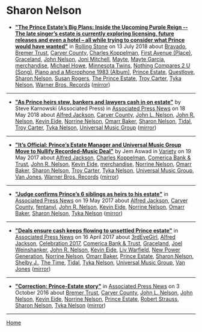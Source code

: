 # Sharon Nelson

 - [**"The Prince Estate’s Big Plans: Inside the Upcoming Purple Reign -- The late singer’s estate is currently exploring licensing, future releases and even a hotel – all while trying to consider what Prince would have wanted"**](https://www.rollingstone.com/music/music-features/prince-estate-big-plans-upcoming-purple-reign-698529/) in [Rolling Stone](https://www.rollingstone.com/) on 13 July 2018 about [Bravado](https://bjmdotnet.github.io/pr1nc3/topics/bravado/), [Bremer Trust](https://bjmdotnet.github.io/pr1nc3/topics/bremer-trust/), [Carver County](https://bjmdotnet.github.io/pr1nc3/topics/carver-county/), [Charles Koppelman](https://bjmdotnet.github.io/pr1nc3/topics/charles-koppelman/), [First Avenue (Place)](https://bjmdotnet.github.io/pr1nc3/topics/place/first-avenue/), [Graceland](https://bjmdotnet.github.io/pr1nc3/topics/graceland/), [John Nelson](https://bjmdotnet.github.io/pr1nc3/topics/john-nelson/), [Joni Mitchell](https://bjmdotnet.github.io/pr1nc3/topics/joni-mitchell/), [Mayte](https://bjmdotnet.github.io/pr1nc3/topics/mayte/), [Mayte Garcia](https://bjmdotnet.github.io/pr1nc3/topics/mayte-garcia/), [merchandise](https://bjmdotnet.github.io/pr1nc3/topics/merchandise/), [Michael Howe](https://bjmdotnet.github.io/pr1nc3/topics/michael-howe/), [Minnesota Twins](https://bjmdotnet.github.io/pr1nc3/topics/minnesota-twins/), [Nothing Compares 2 U (Song)](https://bjmdotnet.github.io/pr1nc3/topics/song/nothing-compares-2-u/), [Piano and a Microphone 1983 (Album)](https://bjmdotnet.github.io/pr1nc3/topics/album/piano-and-a-microphone-1983/), [Prince Estate](https://bjmdotnet.github.io/pr1nc3/topics/prince-estate/), [Questlove](https://bjmdotnet.github.io/pr1nc3/topics/questlove/), [Sharon Nelson](https://bjmdotnet.github.io/pr1nc3/topics/sharon-nelson/), [Susan Rogers](https://bjmdotnet.github.io/pr1nc3/topics/susan-rogers/), [The Prince Estate](https://bjmdotnet.github.io/pr1nc3/topics/the-prince-estate/), [Troy Carter](https://bjmdotnet.github.io/pr1nc3/topics/troy-carter/), [Tyka Nelson](https://bjmdotnet.github.io/pr1nc3/topics/tyka-nelson/), [Warner Bros. Records](https://bjmdotnet.github.io/pr1nc3/topics/warner-bros-records/) ([mirror](https://web.archive.org/web/*/https://www.rollingstone.com/music/music-features/prince-estate-big-plans-upcoming-purple-reign-698529/))

----

 - [**"As Prince heirs stew, bankers and lawyers cash in on estate"**](https://www.apnews.com/d9847863113d4ff8bd70850dd6a6cd2e) by Steve Karnowski (Associated Press) in [Associated Press News](https://www.apnews.com/) on 18 May 2018 about [Alfred Jackson](https://bjmdotnet.github.io/pr1nc3/topics/alfred-jackson/), [Carver County](https://bjmdotnet.github.io/pr1nc3/topics/carver-county/), [John L. Nelson](https://bjmdotnet.github.io/pr1nc3/topics/john-l-nelson/), [John R. Nelson](https://bjmdotnet.github.io/pr1nc3/topics/john-r-nelson/), [Kevin Eide](https://bjmdotnet.github.io/pr1nc3/topics/kevin-eide/), [Norrine Nelson](https://bjmdotnet.github.io/pr1nc3/topics/norrine-nelson/), [Omarr Baker](https://bjmdotnet.github.io/pr1nc3/topics/omarr-baker/), [Sharon Nelson](https://bjmdotnet.github.io/pr1nc3/topics/sharon-nelson/), [Tidal](https://bjmdotnet.github.io/pr1nc3/topics/tidal/), [Troy Carter](https://bjmdotnet.github.io/pr1nc3/topics/troy-carter/), [Tyka Nelson](https://bjmdotnet.github.io/pr1nc3/topics/tyka-nelson/), [Universal Music Group](https://bjmdotnet.github.io/pr1nc3/topics/universal-music-group/) ([mirror](https://web.archive.org/web/*/https://www.apnews.com/d9847863113d4ff8bd70850dd6a6cd2e))

----

 - [**"It’s Official: Prince’s Estate Manager and Universal Music Group Move to Nullify Recorded-Music Deal"**](https://variety.com/2017/music/news/its-official-princes-estate-manager-and-universal-music-group-move-to-nullify-recorded-music-deal-1202436842/) by Jem Aswad in [Variety](https://variety.com/) on 19 May 2017 about [Alfred Jackson](https://bjmdotnet.github.io/pr1nc3/topics/alfred-jackson/), [Charles Koppelman](https://bjmdotnet.github.io/pr1nc3/topics/charles-koppelman/), [Comerica Bank & Trust](https://bjmdotnet.github.io/pr1nc3/topics/comerica-bank-trust/), [John R. Nelson](https://bjmdotnet.github.io/pr1nc3/topics/john-r-nelson/), [Kevin Eide](https://bjmdotnet.github.io/pr1nc3/topics/kevin-eide/), [merchandise](https://bjmdotnet.github.io/pr1nc3/topics/merchandise/), [Norrine Nelson](https://bjmdotnet.github.io/pr1nc3/topics/norrine-nelson/), [Omarr Baker](https://bjmdotnet.github.io/pr1nc3/topics/omarr-baker/), [Sharon Nelson](https://bjmdotnet.github.io/pr1nc3/topics/sharon-nelson/), [Troy Carter](https://bjmdotnet.github.io/pr1nc3/topics/troy-carter/), [Tyka Nelson](https://bjmdotnet.github.io/pr1nc3/topics/tyka-nelson/), [Universal Music Group](https://bjmdotnet.github.io/pr1nc3/topics/universal-music-group/), [Van Jones](https://bjmdotnet.github.io/pr1nc3/topics/van-jones/), [Warner Bros. Records](https://bjmdotnet.github.io/pr1nc3/topics/warner-bros-records/) ([mirror](https://web.archive.org/web/*/https://variety.com/2017/music/news/its-official-princes-estate-manager-and-universal-music-group-move-to-nullify-recorded-music-deal-1202436842/))

----

 - [**"Judge confirms Prince’s 6 siblings as heirs to his estate"**](https://www.apnews.com/19eec2a40a864efcb3eae84206dfd5c9) in [Associated Press News](https://www.apnews.com/) on 19 May 2017 about [Alfred Jackson](https://bjmdotnet.github.io/pr1nc3/topics/alfred-jackson/), [Carver County](https://bjmdotnet.github.io/pr1nc3/topics/carver-county/), [fentanyl](https://bjmdotnet.github.io/pr1nc3/topics/fentanyl/), [John R. Nelson](https://bjmdotnet.github.io/pr1nc3/topics/john-r-nelson/), [Kevin Eide](https://bjmdotnet.github.io/pr1nc3/topics/kevin-eide/), [Norrine Nelson](https://bjmdotnet.github.io/pr1nc3/topics/norrine-nelson/), [Omarr Baker](https://bjmdotnet.github.io/pr1nc3/topics/omarr-baker/), [Sharon Nelson](https://bjmdotnet.github.io/pr1nc3/topics/sharon-nelson/), [Tyka Nelson](https://bjmdotnet.github.io/pr1nc3/topics/tyka-nelson/) ([mirror](https://web.archive.org/web/*/https://www.apnews.com/19eec2a40a864efcb3eae84206dfd5c9))

----

 - [**"Deals ensure cash keeps flowing to unsettled Prince estate"**](https://www.apnews.com/ea32a54490474eccad7364653ab698f8) in [Associated Press News](https://www.apnews.com/) on 16 April 2017 about [3rdEyeGirl](https://bjmdotnet.github.io/pr1nc3/topics/3rdeyegirl/), [Alfred Jackson](https://bjmdotnet.github.io/pr1nc3/topics/alfred-jackson/), [Celebration 2017](https://bjmdotnet.github.io/pr1nc3/topics/celebration-2017/), [Comerica Bank & Trust](https://bjmdotnet.github.io/pr1nc3/topics/comerica-bank-trust/), [Graceland](https://bjmdotnet.github.io/pr1nc3/topics/graceland/), [Joel Weinshanker](https://bjmdotnet.github.io/pr1nc3/topics/joel-weinshanker/), [John R. Nelson](https://bjmdotnet.github.io/pr1nc3/topics/john-r-nelson/), [Kevin Eide](https://bjmdotnet.github.io/pr1nc3/topics/kevin-eide/), [Liv Warfield](https://bjmdotnet.github.io/pr1nc3/topics/liv-warfield/), [New Power Generation](https://bjmdotnet.github.io/pr1nc3/topics/new-power-generation/), [Norrine Nelson](https://bjmdotnet.github.io/pr1nc3/topics/norrine-nelson/), [Omarr Baker](https://bjmdotnet.github.io/pr1nc3/topics/omarr-baker/), [Prince Estate](https://bjmdotnet.github.io/pr1nc3/topics/prince-estate/), [Sharon Nelson](https://bjmdotnet.github.io/pr1nc3/topics/sharon-nelson/), [Shelby J.](https://bjmdotnet.github.io/pr1nc3/topics/shelby-j/), [The Time](https://bjmdotnet.github.io/pr1nc3/topics/the-time/), [Tidal](https://bjmdotnet.github.io/pr1nc3/topics/tidal/), [Tyka Nelson](https://bjmdotnet.github.io/pr1nc3/topics/tyka-nelson/), [Universal Music Group](https://bjmdotnet.github.io/pr1nc3/topics/universal-music-group/), [Van Jones](https://bjmdotnet.github.io/pr1nc3/topics/van-jones/) ([mirror](https://web.archive.org/web/*/https://www.apnews.com/ea32a54490474eccad7364653ab698f8))

----

 - [**"Correction: Prince-Estate story"**](https://apnews.com/1ec7cdd50cfb4cfe849755ee17f32aba) in [Associated Press News](https://www.apnews.com/) on 3 October 2016 about [Bremer Trust](https://bjmdotnet.github.io/pr1nc3/topics/bremer-trust/), [Carver County](https://bjmdotnet.github.io/pr1nc3/topics/carver-county/), [John L. Nelson](https://bjmdotnet.github.io/pr1nc3/topics/john-l-nelson/), [John Nelson](https://bjmdotnet.github.io/pr1nc3/topics/john-nelson/), [Kevin Eide](https://bjmdotnet.github.io/pr1nc3/topics/kevin-eide/), [Norrine Nelson](https://bjmdotnet.github.io/pr1nc3/topics/norrine-nelson/), [Prince Estate](https://bjmdotnet.github.io/pr1nc3/topics/prince-estate/), [Robert Strauss](https://bjmdotnet.github.io/pr1nc3/topics/robert-strauss/), [Sharon Nelson](https://bjmdotnet.github.io/pr1nc3/topics/sharon-nelson/), [Tyka Nelson](https://bjmdotnet.github.io/pr1nc3/topics/tyka-nelson/) ([mirror](https://web.archive.org/web/*/https://apnews.com/1ec7cdd50cfb4cfe849755ee17f32aba))

----

[Home](../)
